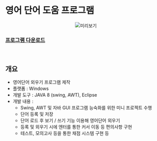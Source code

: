 # 영어 단어 도움 프로그램
<center>

 ![미리보기](../wordStudy.gif)

</center>

### [프로그램 다운로드](http://naver.me/5yqfC4vT)

<br>

## 개요
- 영어단어 외우기 프로그램 제작
- 플랫폼 : Windows
- 개발 도구 : JAVA 8 (swing, AWT), Eclipse
- 개발 내용 :
  - Swing, AWT 및 자바 GUI 프로그램 능숙화를 위한 미니 프로젝트 수행
  - 단어 등록 및 저장
  - 단어 로드 후 보기 / 쓰기 기능 이용해 영어단어 외우기
  - 등록 및 외우기 시에 엔터를 통한 커서 이동 등 편의사항 구현
  - 테스트, 모의고사 등을 통한 채점 시스템 구현 등
